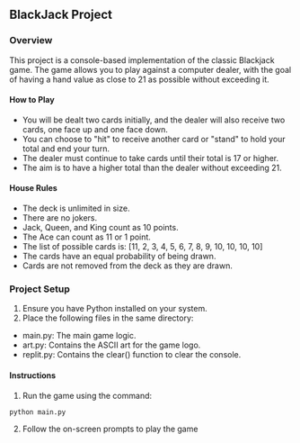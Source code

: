 ## BlackJack Project
### Overview
This project is a console-based implementation of the classic Blackjack game. The game allows you to play against a computer dealer, with the goal of having a hand value as close to 21 as possible without exceeding it.

#### How to Play
- You will be dealt two cards initially, and the dealer will also receive two cards, one face up and one face down.
- You can choose to "hit" to receive another card or "stand" to hold your total and end your turn.
- The dealer must continue to take cards until their total is 17 or higher.
- The aim is to have a higher total than the dealer without exceeding 21.

#### House Rules
- The deck is unlimited in size.
- There are no jokers.
- Jack, Queen, and King count as 10 points.
- The Ace can count as 11 or 1 point.
- The list of possible cards is: [11, 2, 3, 4, 5, 6, 7, 8, 9, 10, 10, 10, 10]
- The cards have an equal probability of being drawn.
- Cards are not removed from the deck as they are drawn.

### Project Setup
1. Ensure you have Python installed on your system.
2. Place the following files in the same directory:
- main.py: The main game logic.
- art.py: Contains the ASCII art for the game logo.
- replit.py: Contains the clear() function to clear the console.

#### Instructions
1. Run the game using the command:
```bash
python main.py
```
2. Follow the on-screen prompts to play the game

